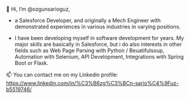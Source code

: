   👋 Hi, I’m @ozgunsarioguz,

- a Salesforce Developer, and originally a Mech Engineer with demonstrated experiences in various industries in varying positions.

- I have been developing myself in software development for years. My major skills are basically in Salesforce, but i do also interests in other fields such as Web Page Parsing with Python / Beuatifulsoup, Automation with Selenium, API Development, Integrations with Spring Boot or Flask.

📫 You can contact me on my Linkedin profile:
https://www.linkedin.com/in/%C3%B6zg%C3%BCn-sario%C4%9Fuz-b5519746/

<!---
ozgunsarioguz/ozgunsarioguz is a ✨ special ✨ repository because its `README.md` (this file) appears on your GitHub profile.
You can click the Preview link to take a look at your changes.
--->
